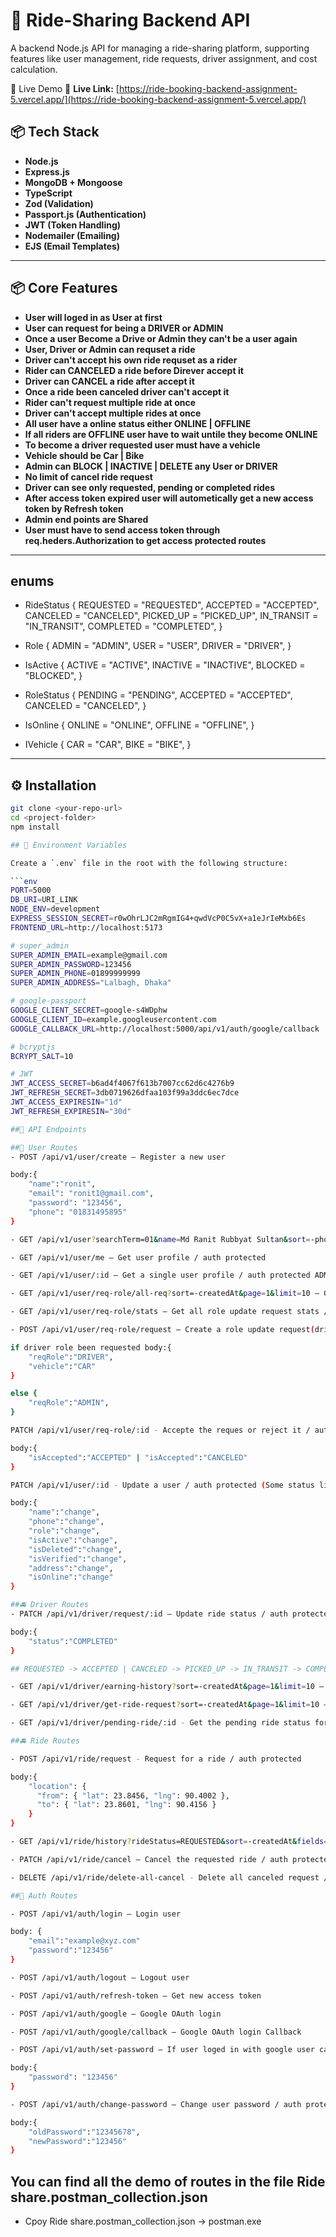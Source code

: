# 🚗 Ride-Sharing Backend API

A backend Node.js API for managing a ride-sharing platform, supporting features like user management, ride requests, driver assignment, and cost calculation.

🚀 Live Demo
🔗 **Live Link:** [https://ride-booking-backend-assignment-5.vercel.app/](https://ride-booking-backend-assignment-5.vercel.app/)

## 📦 Tech Stack

- **Node.js**
- **Express.js**
- **MongoDB + Mongoose**
- **TypeScript**
- **Zod (Validation)**
- **Passport.js (Authentication)**
- **JWT (Token Handling)**
- **Nodemailer (Emailing)**
- **EJS (Email Templates)**

---

## 📦 Core Features

- **User will loged in as User at first**
- **User can request for being a DRIVER or ADMIN**
- **Once a user Become a Drive or Admin they can't be a user again**
- **User, Driver or Admin can requset a ride**
- **Driver can't accept his own ride requset as a rider**
- **Rider can CANCELED a ride before Direver accept it**
- **Driver can CANCEL a ride after accept it**
- **Once a ride been canceled driver can't accept it**
- **Rider can't request multiple ride at once**
- **Driver can't accept multiple rides at once**
- **All user have a online status either ONLINE | OFFLINE**
- **If all riders are OFFLINE user have to wait untile they become ONLINE**
- **To become a driver requested user must have a vehicle**
- **Vehicle should be Car | Bike**
- **Admin can BLOCK | INACTIVE | DELETE any User or DRIVER**
- **No limit of cancel ride request**
- **Driver can see only requested, pending or completed rides**
- **After access token expired user will autometically get a new access token by Refresh token**
- **Admin end points are Shared**
- **User must have to send access token through req.heders.Authorization to get access protected routes**

---

## enums

- RideStatus {
  REQUESTED = "REQUESTED",
  ACCEPTED = "ACCEPTED",
  CANCELED = "CANCELED",
  PICKED_UP = "PICKED_UP",
  IN_TRANSIT = "IN_TRANSIT",
  COMPLETED = "COMPLETED",
  }

- Role {
  ADMIN = "ADMIN",
  USER = "USER",
  DRIVER = "DRIVER",
  }

- IsActive {
  ACTIVE = "ACTIVE",
  INACTIVE = "INACTIVE",
  BLOCKED = "BLOCKED",
  }

- RoleStatus {
  PENDING = "PENDING",
  ACCEPTED = "ACCEPTED",
  CANCELED = "CANCELED",
  }

- IsOnline {
  ONLINE = "ONLINE",
  OFFLINE = "OFFLINE",
  }

- IVehicle {
  CAR = "CAR",
  BIKE = "BIKE",
  }

---

## ⚙️ Installation

````bash
git clone <your-repo-url>
cd <project-folder>
npm install

## 🔐 Environment Variables

Create a `.env` file in the root with the following structure:

```env
PORT=5000
DB_URI=URI_LINK
NODE_ENV=development
EXPRESS_SESSION_SECRET=r0wOhrLJC2mRgmIG4+qwdVcP0C5vX+a1eJrIeMxb6Es
FRONTEND_URL=http://localhost:5173

# super_admin
SUPER_ADMIN_EMAIL=example@gmail.com
SUPER_ADMIN_PASSWORD=123456
SUPER_ADMIN_PHONE=01899999999
SUPER_ADMIN_ADDRESS="Lalbagh, Dhaka"

# google-passport
GOOGLE_CLIENT_SECRET=google-s4WDphw
GOOGLE_CLIENT_ID=example.googleusercontent.com
GOOGLE_CALLBACK_URL=http://localhost:5000/api/v1/auth/google/callback

# bcryptjs
BCRYPT_SALT=10

# JWT
JWT_ACCESS_SECRET=b6ad4f4067f613b7007cc62d6c4276b9
JWT_REFRESH_SECRET=3db0719626dfaa103f99a3ddc6ec7dce
JWT_ACCESS_EXPIRESIN="1d"
JWT_REFRESH_EXPIRESIN="30d"

##🚀 API Endpoints

##🧍 User Routes
- POST /api/v1/user/create – Register a new user

body:{
    "name":"ronit",
    "email": "ronit1@gmail.com",
    "password": "123456",
    "phone": "01831495895"
}

- GET /api/v1/user?searchTerm=01&name=Md Ranit Rubbyat Sultan&sort=-phone&page=1&limit=10&fields=name,email,phone,address,role - Get all users / auth protected ADMIN only

- GET /api/v1/user/me – Get user profile / auth protected

- GET /api/v1/user/:id – Get a single user profile / auth protected ADMIN only

- GET /api/v1/user/req-role/all-req?sort=-createdAt&page=1&limit=10 – Get all role update request(driver | admin) / auth protected

- GET /api/v1/user/req-role/stats – Get all role update request stats / auth protected ADMIN only

- POST /api/v1/user/req-role/request – Create a role update request(driver | admin) / auth protected

if driver role been requested body:{
    "reqRole":"DRIVER",
    "vehicle":"CAR"
}

else {
    "reqRole":"ADMIN",
}

PATCH /api/v1/user/req-role/:id - Accepte the reques or reject it / auth protected ADMIN only

body:{
    "isAccepted":"ACCEPTED" | "isAccepted":"CANCELED"
}

PATCH /api/v1/user/:id - Update a user / auth protected (Some status like active | deleted | verified | role can be changed by only ADMIN)

body:{
    "name":"change",
    "phone":"change",
    "role":"change",
    "isActive":"change",
    "isDeleted":"change",
    "isVerified":"change",
    "address":"change",
    "isOnline":"change"
}

##🚘 Driver Routes
- PATCH /api/v1/driver/request/:id – Update ride status / auth protected

body:{
    "status":"COMPLETED"
}

## REQUESTED -> ACCEPTED | CANCELED -> PICKED_UP -> IN_TRANSIT -> COMPLETED

- GET /api/v1/driver/earning-history?sort=-createdAt&page=1&limit=10 – Direver all earning status / auth protected Driver only

- GET /api/v1/driver/get-ride-request?sort=-createdAt&page=1&limit=10 – Get all requested rides / auth protected DRIVER and ADMIN only

- GET /api/v1/driver/pending-ride/:id - Get the pending ride status for driver / auth protected DRIVER only

##🚘 Ride Routes

- POST /api/v1/ride/request - Request for a ride / auth protected

body:{
    "location": {
      "from": { "lat": 23.8456, "lng": 90.4002 },
      "to": { "lat": 23.8601, "lng": 90.4156 }
    }
}

- GET /api/v1/ride/history?rideStatus=REQUESTED&sort=-createdAt&fields=phone,location&page=1&limit=10 - Driver earning history / auth protected

- PATCH /api/v1/ride/cancel – Cancel the requested ride / auth protected

- DELETE /api/v1/ride/delete-all-cancel - Delete all canceled request / auth protected ADMIN only

##🔐 Auth Routes

- POST /api/v1/auth/login – Login user

body: {
    "email":"example@xyz.com"
    "password":"123456"
}

- POST /api/v1/auth/logout – Logout user

- POST /api/v1/auth/refresh-token – Get new access token

- POST /api/v1/auth/google – Google OAuth login

- POST /api/v1/auth/google/callback – Google OAuth login Callback

- POST /api/v1/auth/set-password – If user loged in with google user can set a password for credential login / auth protected

body:{
    "password": "123456"
}

- POST /api/v1/auth/change-password – Change user password / auth protected

body:{
    "oldPassword":"12345678",
    "newPassword":"123456"
}

````

## You can find all the demo of routes in the file Ride share.postman_collection.json

- Cpoy Ride share.postman_collection.json -> postman.exe
